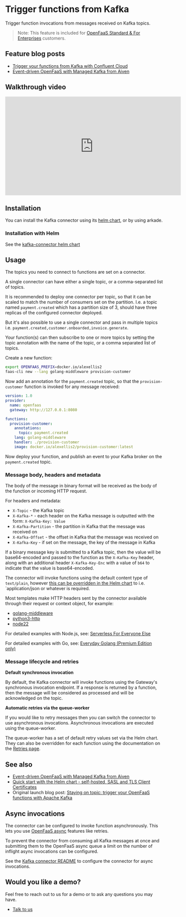 # Trigger functions from Kafka

Trigger function invocations from messages received on Kafka topics.

> Note: This feature is included for [OpenFaaS Standard & For Enterprises](https://openfaas.com/pricing/) customers.

## Feature blog posts

* [Trigger your functions from Kafka with Confluent Cloud](https://www.openfaas.com/blog/confluent-kafka/)
* [Event-driven OpenFaaS with Managed Kafka from Aiven](https://www.openfaas.com/blog/openfaas-kafka-aiven/)

## Walkthrough video

<iframe width="560" height="315" src="https://www.youtube.com/embed/jUFizTM3iKw?si=JMxPXOywXocaP4-m" title="YouTube video player" frameborder="0" allow="accelerometer; autoplay; clipboard-write; encrypted-media; gyroscope; picture-in-picture; web-share" referrerpolicy="strict-origin-when-cross-origin" allowfullscreen></iframe>

## Installation

You can install the Kafka connector using its [helm chart](https://github.com/openfaas/faas-netes/tree/master/chart/kafka-connector), or by using arkade.

### Installation with Helm

See the [kafka-connector helm chart](https://github.com/openfaas/faas-netes/tree/master/chart/kafka-connector)

## Usage

The topics you need to connect to functions are set on a connector.

A single connector can have either a single topic, or a comma-separated list of topics.

It is recommended to deploy one connector per topic, so that it can be scaled to match the number of consumers set on the partition. I.e. a topic named `payment.created` which has a partition size of 3, should have three replicas of the configured connector deployed.

But it's also possible to use a single connector and pass in multiple topics i.e. `payment.created,customer.onboarded,invoice.generate`.

Your function(s) can then subscribe to one or more topics by setting the topic annotation with the name of the topic, or a comma separated list of topics.

Create a new function:

```bash
export OPENFAAS_PREFIX=docker.io/alexellis2
faas-cli new --lang golang-middleware provision-customer
```

Now add an annotation for the `payment.created` topic, so that the `provision-customer` function is invoked for any message received:

```yaml
version: 1.0
provider:
  name: openfaas
  gateway: http://127.0.0.1:8080

functions:
  provision-customer:
    annotations:
      topic: payment.created
    lang: golang-middleware
    handler: ./provision-customer
    image: docker.io/alexellis2/provision-customer:latest
```

Now deploy your function, and publish an event to your Kafka broker on the `payment.created` topic.

### Message body, headers and metadata

The body of the message in binary format will be received as the body of the function or incoming HTTP request.

For headers and metadata:

* `X-Topic` - the Kafka topic
* `X-Kafka-*` - each header on the Kafka message is outputted with the form: `X-Kafka-Key: Value`
* `X-Kafka-Partition` - the partition in Kafka that the message was received on
* `X-Kafka-Offset` - the offset in Kafka that the message was received on
* `X-Kafka-Key` - if set on the message, the key of the message in Kafka

If a binary message key is submitted to a Kafka topic, then the value will be base64-encoded and passed to the function as the `X-Kafka-Key` header, along with an additional header `X-Kafka-Key-Enc` with a value of `b64` to indicate that the value is base64-encoded.

The connector will invoke functions using the default content type of `text/plain`, however [this can be overridden in the Helm chart](https://github.com/openfaas/faas-netes/blob/master/chart/kafka-connector/values.yaml) to i.e. `application/json or whatever is required.

Most templates make HTTP headers sent by the connector available through their request or context object, for example:

* [golang-middleware](/languages/go/)
* [python3-http](/languages/python/)
* [node22](/languages/node/)

For detailed examples with Node.js, see: [Serverless For Everyone Else](http://store.openfaas.com/l/serverless-for-everyone-else)

For detailed examples with Go, see: [Everyday Golang (Premium Edition only)](https://openfaas.gumroad.com/l/everyday-golang)

### Message lifecycle and retries

**Default synchronous invocation**

By default, the Kafka connector will invoke functions using the Gateway's synchronous invocation endpoint. If a response is returned by a function, then the message will be considered as processed and will be acknowledged on the topic.

**Automatic retries via the queue-worker**

If you would like to retry messages then you can switch the connector to use asynchronous invocations. Asynchronous invocations are executed using the queue-worker.

The queue-worker has a set of default retry values set via the Helm chart. They can also be overridden for each function using the documentation on the [Retries page](/openfaas-pro/retries).

## See also

* [Event-driven OpenFaaS with Managed Kafka from Aiven](https://www.openfaas.com/blog/openfaas-kafka-aiven/)
* [Quick start with the Helm chart - self-hosted, SASL and TLS Client Certificates](https://github.com/openfaas/faas-netes/blob/master/chart/kafka-connector/quickstart.md)
* Original launch blog post: [Staying on topic: trigger your OpenFaaS functions with Apache Kafka](https://www.openfaas.com/blog/kafka-connector/)

## Async invocations

The connector can be configured to invoke function asynchronously. This lets you use [OpenFaaS async](https://docs.openfaas.com/reference/async/) features like retries.

To prevent the connector from consuming all Kafka messages at once and submitting them to the OpenFaaS async queue a limit on the number of inflight async invocations can be configured.

See the [Kafka connector README](https://github.com/openfaas/faas-netes/blob/master/chart/kafka-connector/README.md#async-invocations) to configure the connector for async invocations.

## Would you like a demo?

Feel free to reach out to us for a demo or to ask any questions you may have.

* [Talk to us](https://openfaas.com/pricing/)
